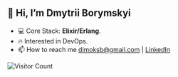 ## 👋 Hi, I’m Dmytrii Borymskyi
- 💻 Core Stack: **Elixir/Erlang**.
- 🔥 Interested in DevOps.
- 📫 How to reach me dimoksb@gmail.com | [LinkedIn](https://www.linkedin.com/in/borymskyi/)

![Visitor Count](https://komarev.com/ghpvc/?username=borymskyi&style=flat-square&color=blueviolet)
